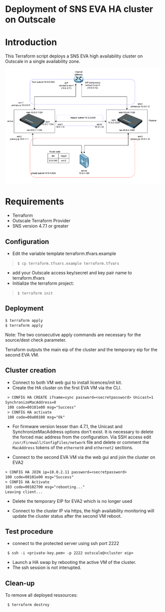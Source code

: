 # Deployment of SNS EVA HA cluster on Outscale

# Introduction

This Terraform script deploys a SNS EVA high availability cluster on Outscale in a single availability zone.

![Schematic](doc/ha-outscale.png)

# Requirements

* Terraform
* Outscale Terraform Provider
* SNS version 4.7.1 or greater

##  Configuration 

 * Edit the variable template terraform.tfvars.example

> `$ cp terraform.tfvars.example terraform.tfvars`
 
 * add your Outscale access key/secret and key pair name to terraform.tfvars
 * Initialize the terraform project:

> `$ terraform init`

## Deployment

```
$ terraform apply
$ terraform apply
```

Note: The two consecutive apply commands are necessary for the source/dest check parameter.

Terraform outputs the main eip of the cluster and the temporary eip for the second EVA VM.

## Cluster creation

* Connect to both VM web gui to install licences/init kit.
* Create the HA cluster on the first EVA VM via the CLI.
```
 > CONFIG HA CREATE ifname=sync password=<secretpassword> Unicast=1 SynchronizeMacAddress=0
 100 code=00101e00 msg="Success"
 > CONFIG HA activate
 100 code=00a00100 msg="Ok"
```
* For firmware version lesser than 4.7.1, the Unicast and SynchronizeMacAddress options don't exist. It is necessary to delete the forced mac address from the configuration. Via SSH access edit `/usr/Firewall/ConfigFiles/network` file and delete or comment the `MacAddress` tokens of the `ethernet0` and `ethernet2` sections.

* Connect to the second EVA VM via the web gui and join the cluster on EVA2
 ```
 > CONFIG HA JOIN ip=10.0.2.11 password=<secretpassword>
 100 code=00101e00 msg="Success"
 > CONFIG HA Activate
 103 code=00102700 msg="rebooting..."
 Leaving client...
```
* Delete the temporary EIP for EVA2 which is no longer used

* Connect to the cluster IP via https, the high availability monitoring will update the cluster status after the second VM reboot.

## Test procedure

* connect to the protected server using ssh port 2222
```
 $ ssh -i <private-key.pem> -p 2222 outscale@<cluster eip>
```
* Launch a HA swap by rebooting the active VM of the cluster.
* The ssh session is not interupted.

## Clean-up

To remove all deployed ressources:
```
 $ terraform destroy
```

